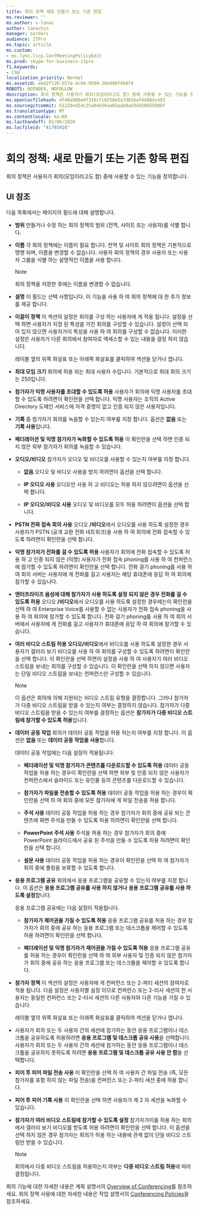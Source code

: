 ```yaml
---
title: 회의 정책 새로 만들기 또는 기존 편집
ms.reviewer: ''
ms.author: v-lanac
author: lanachin
manager: serdars
audience: ITPro
ms.topic: article
ms.custom:
- ms.lync.lscp.ConfMeetingPolicyEdit
ms.prod: skype-for-business-itpro
f1.keywords:
- CSH
localization_priority: Normal
ms.assetid: ebd2f120-b57a-4c94-9509-20e098f4b0f4
ROBOTS: NOINDEX, NOFOLLOW
description: 회의 정책은 사용자가 회의(모임이라고도 함) 중에 사용할 수 있는 기능을 정의합니다.
ms.openlocfilehash: df48a986e4f316cfc6250e5a7d016af4488dc483
ms.sourcegitcommit: b1229ed5dc25a04e56aa02aab8ad3d4209559d8f
ms.translationtype: MT
ms.contentlocale: ko-KR
ms.lasthandoff: 02/06/2020
ms.locfileid: "41793416"
---
```

# <a name="conferencing-policy-create-new-or-edit-existing"></a>회의 정책: 새로 만들기 또는 기존 항목 편집

회의 정책은 사용자가 회의(모임이라고도 함) 중에 사용할 수 있는 기능을 정의합니다.

## <a name="ui-reference"></a>UI 참조

다음 목록에서는 페이지의 필드에 대해 설명합니다.

- **범위** 만들거나 수정 하는 회의 정책의 범위 (전역, 사이트 또는 사용자)를 식별 합니다.

- **이름** 각 회의 정책에는 이름이 필요 합니다. 전역 및 사이트 회의 정책은 기본적으로 명명 되며, 이름을 변경할 수 없습니다. 사용자 회의 정책의 경우 사용자 또는 사용자 그룹을 식별 하는 설명적인 이름을 사용 합니다.

    > [!NOTE]
    > 회의 정책을 저장한 후에는 이름을 변경할 수 없습니다.

- **설명** 이 필드는 선택 사항입니다. 이 기능을 사용 하 여 회의 정책에 대 한 추가 정보를 제공 합니다.

- **이끌이 정책** 이 섹션의 설정은 회의를 구성 하는 사용자에 게 적용 됩니다. 설정을 선택 하면 사용자가 지정 된 특성을 가진 회의를 구성할 수 있습니다. 설정이 선택 되어 있지 않으면 사용자가이 특성을 사용 하 여 회의를 구성할 수 없습니다. 이러한 설정은 사용자가 다른 회의에서 참여자로 액세스할 수 있는 내용을 결정 하지 않습니다.

    레이블 옆의 위쪽 화살표 또는 아래쪽 화살표를 클릭하여 섹션을 닫거나 엽니다.

- **최대 모임 크기** 회의에 허용 되는 최대 사용자 수입니다. 기본적으로 최대 회의 크기는 250입니다.

- **참가자가 익명 사용자를 초대할 수 있도록 허용** 사용자가 회의에 익명 사용자를 초대할 수 있도록 하려면이 확인란을 선택 합니다. 익명 사용자는 조직의 Active Directory 도메인 서비스에 자격 증명이 없고 인증 되지 않은 사용자입니다.

- **기록** 중 참가자가 회의를 녹음할 수 있는지 여부를 지정 합니다. 옵션은 **없음** 또는 **기록 사용**입니다.

- **페더레이션 및 익명 참가자가 녹화할 수 있도록 허용** 이 확인란을 선택 하면 인증 되지 않은 외부 참가자가 회의를 녹음할 수 있습니다.

- **오디오/비디오** 참가자가 오디오 및 비디오를 사용할 수 있는지 여부를 지정 합니다.

  - **없음** 오디오 및 비디오 사용을 방지 하려면이 옵션을 선택 합니다.

  - **IP 오디오 사용** 오디오만 사용 하 고 비디오는 허용 하지 않으려면이 옵션을 선택 합니다.

  - **IP 오디오/비디오 사용** 오디오 및 비디오를 모두 허용 하려면이 옵션을 선택 합니다.

- **PSTN 전화 접속 회의 사용** 오디오 **/비디오**에서 오디오를 사용 하도록 설정한 경우 사용자가 PSTN (공개 교환 전화 네트워크)을 사용 하 여 회의에 전화 접속할 수 있도록 하려면이 확인란을 선택 합니다.

- **익명 참가자가 전화를 걸 수 있도록 허용** 사용자가 회의에 전화 접속할 수 있도록 허용 하 고 인증 되지 않은 (익명) 사용자가 전화 접속 phoning를 사용 하 여 컨퍼런스에 참가할 수 있도록 하려면이 확인란을 선택 합니다. 전화 걸기 phoning를 사용 하 여 회의 서버는 사용자에 게 전화를 걸고 사용자는 해당 휴대폰에 응답 하 여 회의에 참가할 수 있습니다.

- **엔터프라이즈 음성에 대해 참가자가 사용 하도록 설정 되지 않은 경우 전화를 걸 수 있도록 허용** 오디오 **/비디오**에서 오디오를 사용 하도록 설정한 경우에는이 확인란을 선택 하 여 Enterprise Voice를 사용할 수 없는 사용자가 전화 접속 phoning을 사용 하 여 회의에 참가할 수 있도록 합니다. 전화 걸기 phoning를 사용 하 여 회의 서버에서 사용자에 게 전화를 걸고 사용자가 휴대폰에 응답 하 여 회의에 참가할 수 있습니다.

- **여러 비디오 스트림 허용** **오디오/비디오**에서 비디오를 사용 하도록 설정한 경우 사용자가 갤러리 보기 비디오를 사용 하 여 회의를 구성할 수 있도록 하려면이 확인란을 선택 합니다. 이 확인란을 선택 하면이 설정을 사용 하 여 사용자가 여러 비디오 스트림을 보내는 회의를 구성할 수 있습니다. 이 확인란을 선택 하지 않으면 사용자는 단일 비디오 스트림을 보내는 컨퍼런스만 구성할 수 있습니다.

    > [!NOTE]
    > 이 옵션은 회의에 의해 지원되는 비디오 스트림 유형을 결정합니다. 그러나 참가자가 다중 비디오 스트림을 받을 수 있는지 여부는 결정하지 않습니다. 참가자가 다중 비디오 스트림을 받을 수 있는지 여부를 결정하는 옵션은 **참가자가 다중 비디오 스트림에 참가할 수 있도록 허용**입니다.

- **데이터 공동 작업** 회의가 데이터 공동 작업을 허용 하는지 여부를 지정 합니다. 이 옵션은 **없음** 또는 **데이터 공동 작업을 사용**합니다.

    데이터 공동 작업에는 다음 설정이 적용됩니다.

  - **페더레이션 및 익명 참가자가 콘텐츠를 다운로드할 수 있도록 허용** 데이터 공동 작업을 허용 하는 경우이 확인란을 선택 하면 외부 및 인증 되지 않은 사용자가 컨퍼런스에서 슬라이드 또는 유인물 등의 콘텐츠를 다운로드할 수 있습니다.

  - **참가자가 파일을 전송할 수 있도록 허용** 데이터 공동 작업을 허용 하는 경우이 확인란을 선택 하 여 회의 중에 모든 참가자에 게 파일 전송을 허용 합니다.

  - **주석 사용** 데이터 공동 작업을 허용 하는 경우 참가자가 회의 중에 공유 되는 콘텐츠에 화면 주석을 만들 수 있도록 허용 하려면이 확인란을 선택 합니다.

  - **PowerPoint 주석 사용** 주석을 허용 하는 경우 참가자가 회의 중에 PowerPoint 슬라이드에서 공유 된 주석을 만들 수 있도록 허용 하려면이 확인란을 선택 합니다.

  - **설문 사용** 데이터 공동 작업을 허용 하는 경우이 확인란을 선택 하 여 참가자가 회의 중에 폴링을 보류할 수 있도록 합니다.

- **응용 프로그램 공유** 회의에서 응용 프로그램을 공유할 수 있는지 여부를 지정 합니다. 이 옵션은 **응용 프로그램 공유를 사용 하지 않거나** **응용 프로그램 공유를 사용 하도록 설정**합니다.

    응용 프로그램 공유에는 다음 설정이 적용됩니다.

  - **참가자가 제어권을 가질 수 있도록 허용** 응용 프로그램 공유를 허용 하는 경우 참가자가 회의 중에 공유 하는 응용 프로그램 또는 데스크톱을 제어할 수 있도록 허용 하려면이 확인란을 선택 합니다.

  - **페더레이션 및 익명 참가자가 제어권을 가질 수 있도록 허용** 응용 프로그램 공유를 허용 하는 경우이 확인란을 선택 하 여 외부 사용자 및 인증 되지 않은 참가자가 회의 중에 공유 하는 응용 프로그램 또는 데스크톱을 제어할 수 있도록 합니다.

- **참가자 정책** 이 섹션의 설정은 사용자에 게 컨퍼런스 또는 2-파티 세션의 참여자로 적용 됩니다. 다음 설정은 사용자별 설정 이므로 컨퍼런스 또는 2-타사 세션의 한 사용자는 동일한 컨퍼런스 또는 2-타사 세션의 다른 사용자와 다른 기능을 가질 수 있습니다.

    레이블 옆의 위쪽 화살표 또는 아래쪽 화살표를 클릭하여 섹션을 닫거나 엽니다.

- 사용자가 회의 또는 두 사용자 간의 세션에 참가하는 동안 응용 프로그램이나 데스크톱을 공유하도록 허용하려면 **응용 프로그램 및 데스크톱 공유 사용**을 선택합니다. 사용자가 회의 또는 두 사용자 간의 세션에 참가하는 동안 응용 프로그램이나 데스크톱을 공유하지 못하도록 하려면 **응용 프로그램 및 데스크톱 공유 사용 안 함**을 선택합니다.

- **피어 투 피어 파일 전송 사용** 이 확인란을 선택 하 여 사용자 간 파일 전송 (즉, 모든 참가자를 포함 하지 않는 파일 전송)을 컨퍼런스 또는 2-파티 세션 중에 허용 합니다.

- **피어 투 피어 기록 사용** 이 확인란을 선택 하면 사용자가 제 2 자 세션을 녹화할 수 있습니다.

- **참가자가 여러 비디오 스트림에 참가할 수 있도록 설정** 참가자가이를 허용 하는 회의에서 갤러리 보기 비디오를 받도록 허용 하려면이 확인란을 선택 합니다. 이 옵션을 선택 하지 않은 경우 참가자는 회의가 허용 하는 내용에 관계 없이 단일 비디오 스트림만 받을 수 있습니다.

    > [!NOTE]
    > 회의에서 다중 비디오 스트림을 허용하는지 여부는 **다중 비디오 스트림 허용**에 따라 결정됩니다.

회의 기능에 대한 자세한 내용은 계획 설명서의 [Overview of Conferencing](https://technet.microsoft.com/library/5bb90e69-3d4f-4d59-a1ee-2550de84439f.aspx)를 참조하세요. 회의 정책 사용에 대한 자세한 내용은 작업 설명서의 [Conferencing Policies](https://technet.microsoft.com/library/8f92eb7c-ee66-4df6-a726-4bff93b122cb.aspx)을 참조하세요.



